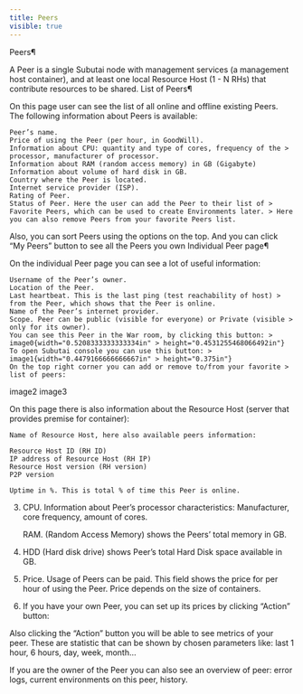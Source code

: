 ```yaml
---
title: Peers
visible: true
---
```


Peers¶

A Peer is a single Subutai node with management services (a management host container), and at least one local Resource Host (1 - N RHs) that contribute resources to be shared.
List of Peers¶

On this page user can see the list of all online and offline existing Peers. The following information about Peers is available:

    Peer’s name.
    Price of using the Peer (per hour, in GoodWill).
    Information about CPU: quantity and type of cores, frequency of the > processor, manufacturer of processor.
    Information about RAM (random access memory) in GB (Gigabyte)
    Information about volume of hard disk in GB.
    Country where the Peer is located.
    Internet service provider (ISP).
    Rating of Peer.
    Status of Peer. Here the user can add the Peer to their list of > Favorite Peers, which can be used to create Environments later. > Here you can also remove Peers from your favorite Peers list.

Also, you can sort Peers using the options on the top. And you can click “My Peers” button to see all the Peers you own
Individual Peer page¶

On the individual Peer page you can see a lot of useful information:

    Username of the Peer’s owner.
    Location of the Peer.
    Last heartbeat. This is the last ping (test reachability of host) > from the Peer, which shows that the Peer is online.
    Name of the Peer’s internet provider.
    Scope. Peer can be public (visible for everyone) or Private (visible > only for its owner).
    You can see this Peer in the War room, by clicking this button: > image0{width="0.5208333333333334in" > height="0.4531255468066492in"}
    To open Subutai console you can use this button: > image1{width="0.4479166666666667in" > height="0.375in"}
    On the top right corner you can add or remove to/from your favorite > list of peers:

image2 image3

On this page there is also information about the Resource Host (server that provides premise for container):

    Name of Resource Host, here also available peers information:

    Resource Host ID (RH ID)
    IP address of Resource Host (RH IP)
    Resource Host version (RH version)
    P2P version

    Uptime in %. This is total % of time this Peer is online.

3. CPU. Information about Peer’s processor characteristics: Manufacturer, core frequency, amount of cores.

    RAM. (Random Access Memory) shows the Peers’ total memory in GB.

5. HDD (Hard disk drive) shows Peer’s total Hard Disk space available in GB.

6. Price. Usage of Peers can be paid. This field shows the price for per hour of using the Peer. Price depends on the size of containers.

7. If you have your own Peer, you can set up its prices by clicking “Action” button:

Also clicking the “Action” button you will be able to see metrics of your peer. These are statistic that can be shown by chosen parameters like: last 1 hour, 6 hours, day, week, month…

If you are the owner of the Peer you can also see an overview of peer: error logs, current environments on this peer, history.
